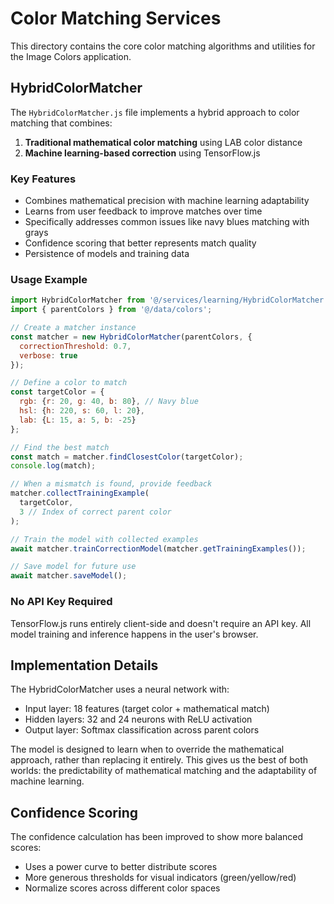 # Color Matching Services

This directory contains the core color matching algorithms and utilities for the Image Colors application.

## HybridColorMatcher

The `HybridColorMatcher.js` file implements a hybrid approach to color matching that combines:

1. **Traditional mathematical color matching** using LAB color distance
2. **Machine learning-based correction** using TensorFlow.js

### Key Features

- Combines mathematical precision with machine learning adaptability
- Learns from user feedback to improve matches over time
- Specifically addresses common issues like navy blues matching with grays
- Confidence scoring that better represents match quality
- Persistence of models and training data

### Usage Example

```javascript
import HybridColorMatcher from '@/services/learning/HybridColorMatcher';
import { parentColors } from '@/data/colors';

// Create a matcher instance
const matcher = new HybridColorMatcher(parentColors, {
  correctionThreshold: 0.7,
  verbose: true
});

// Define a color to match
const targetColor = {
  rgb: {r: 20, g: 40, b: 80}, // Navy blue
  hsl: {h: 220, s: 60, l: 20},
  lab: {L: 15, a: 5, b: -25}
};

// Find the best match
const match = matcher.findClosestColor(targetColor);
console.log(match);

// When a mismatch is found, provide feedback
matcher.collectTrainingExample(
  targetColor,
  3 // Index of correct parent color
);

// Train the model with collected examples
await matcher.trainCorrectionModel(matcher.getTrainingExamples());

// Save model for future use
await matcher.saveModel();
```

### No API Key Required

TensorFlow.js runs entirely client-side and doesn't require an API key. All model training and inference happens in the user's browser.

## Implementation Details

The HybridColorMatcher uses a neural network with:
- Input layer: 18 features (target color + mathematical match)
- Hidden layers: 32 and 24 neurons with ReLU activation
- Output layer: Softmax classification across parent colors

The model is designed to learn when to override the mathematical approach, rather than replacing it entirely. This gives us the best of both worlds: the predictability of mathematical matching and the adaptability of machine learning.

## Confidence Scoring

The confidence calculation has been improved to show more balanced scores:
- Uses a power curve to better distribute scores
- More generous thresholds for visual indicators (green/yellow/red)
- Normalize scores across different color spaces 